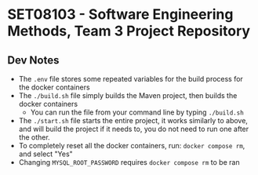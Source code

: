 # SET08103 - Software Engineering Methods, Team 3 Project Repository

## Dev Notes

- The `.env` file stores some repeated variables for the build process for the docker containers
- The `./build.sh` file simply builds the Maven project, then builds the docker containers
  - You can run the file from your command line by typing `./build.sh`
- The `./start.sh` file starts the entire project, it works similarly to above, and will build the project if it needs
to, you do not need to run one after the other.
- To completely reset all the docker containers, run: `docker compose rm`, and select "Yes"
- Changing `MYSQL_ROOT_PASSWORD` requires `docker compose rm` to be ran